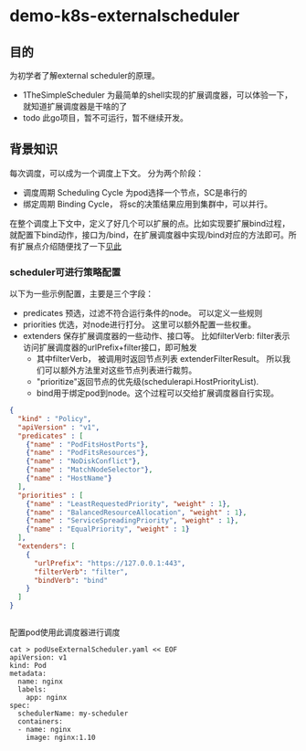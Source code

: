 # demo-k8s-externalscheduler

## 目的
为初学者了解external scheduler的原理。
* 1TheSimpleScheduler 为最简单的shell实现的扩展调度器，可以体验一下，就知道扩展调度器是干啥的了
* todo 此go项目，暂不可运行，暂不继续开发。

## 背景知识
每次调度，可以成为一个调度上下文。 分为两个阶段：
* 调度周期  Scheduling Cycle  为pod选择一个节点，SC是串行的
* 绑定周期  Binding Cycle， 将sc的决策结果应用到集群中，可以并行。

在整个调度上下文中，定义了好几个可以扩展的点。比如实现要扩展bind过程，
就配置下bind动作，接口为/bind，在扩展调度器中实现/bind对应的方法即可。所有扩展点介绍随便找了一下[见此](https://dev.to/cylon/kube-schedulerde-diao-du-shang-xia-wen-3eik#podsc)





### scheduler可进行策略配置
以下为一些示例配置，主要是三个字段：
* predicates 预选，过滤不符合运行条件的node。  可以定义一些规则
* priorities  优选，对node进行打分。   这里可以额外配置一些权重。
* extenders   保存扩展调度器的一些动作、接口等。 比如filterVerb: filter表示访问扩展调度器的urlPrefix+filter接口，即可触发
  * 其中filterVerb， 被调用时返回节点列表 extenderFilterResult。 所以我们可以额外方法里对这些节点列表进行裁剪。
  *  "prioritize"返回节点的优先级(schedulerapi.HostPriorityList). 
  * bind用于绑定pod到node。这个过程可以交给扩展调度器自行实现。

```json
{
  "kind" : "Policy",
  "apiVersion" : "v1",
  "predicates" : [      
    {"name" : "PodFitsHostPorts"},
    {"name" : "PodFitsResources"},
    {"name" : "NoDiskConflict"},
    {"name" : "MatchNodeSelector"},
    {"name" : "HostName"}
  ],
  "priorities" : [
    {"name" : "LeastRequestedPriority", "weight" : 1},
    {"name" : "BalancedResourceAllocation", "weight" : 1},
    {"name" : "ServiceSpreadingPriority", "weight" : 1},
    {"name" : "EqualPriority", "weight" : 1}
  ],
  "extenders": [
    {
      "urlPrefix": "https://127.0.0.1:443",
      "filterVerb": "filter",   
      "bindVerb": "bind"
    }
  ]
}



```



配置pod使用此调度器进行调度
```shell
cat > podUseExternalScheduler.yaml << EOF
apiVersion: v1
kind: Pod
metadata:
  name: nginx
  labels:
    app: nginx
spec:
  schedulerName: my-scheduler
  containers:
  - name: nginx
    image: nginx:1.10

```



